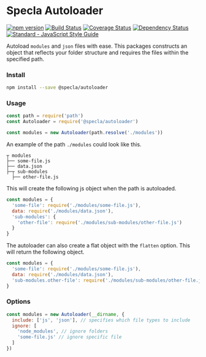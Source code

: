 # Specla Autoloader

[![npm version](https://img.shields.io/npm/v/specla-autoloader.svg)](https://www.npmjs.com/package/specla-autoloader)
[![Build Status](https://travis-ci.org/specla/autoloader.svg?branch=master)](https://travis-ci.org/specla/autoloader)
[![Coverage Status](https://coveralls.io/repos/github/specla/autoloader/badge.svg?branch=release-1.0)](https://coveralls.io/github/specla/autoloader?branch=release-1.0)
[![Dependency Status](https://david-dm.org/specla/autoloader.svg)](https://david-dm.org/specla/autoloader)
[![Standard - JavaScript Style Guide](https://img.shields.io/badge/code%20style-standard-brightgreen.svg)](http://standardjs.com/)

Autoload `modules` and `json` files with ease. This packages constructs an object
that reflects your folder structure and requires the files within the
specified path.

### Install
```sh
npm install --save @specla/autoloader
```

### Usage
```js
const path = require('path')
const Autoloader = require('@specla/autoloader')

const modules = new Autoloader(path.resolve('./modules'))
```

An example of the path `./modules` could look like this.
```
┬ modules
├── some-file.js
├── data.json
├─┬ sub-modules
  ├── other-file.js
```

This will create the following js object when the path is autoloaded.
```js
const modules = {
  'some-file': require('./modules/some-file.js'),
  data: require('./modules/data.json'),
  'sub-modules': {
    'other-file': require('./modules/sub-modules/other-file.js')
  }
}
```

The autoloader can also create a flat object with the `flatten` option.
This will return the following object.
```js
const modules = {
  'some-file': require('./modules/some-file.js'),
  data: require('./modules/data.json'),
  'sub-modules.other-file': require('./modules/sub-modules/other-file.js')
}
```

### Options
```js
const modules = new Autoloader(__dirname, {
  include: ['js', 'json'], // specifies which file types to include
  ignore: [
    'node_modules', // ignore folders
    'some-file.js' // ignore specific file
  ]
})
```
